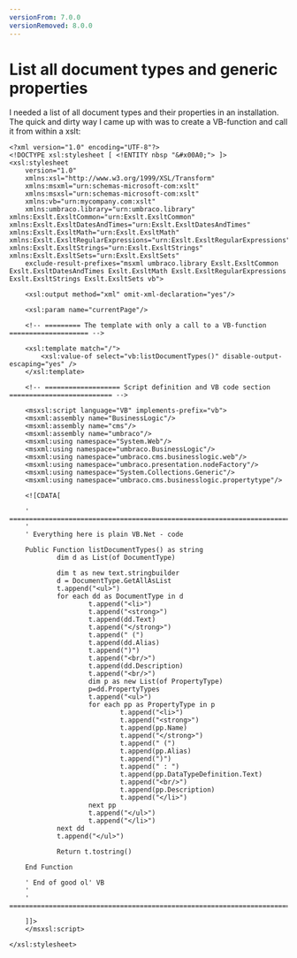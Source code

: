 ```yaml
---
versionFrom: 7.0.0
versionRemoved: 8.0.0
---
```


# List all document types and generic properties

I needed a list of all document types and their properties in an installation. The quick and dirty way I came up with was to create a VB-function and call it from within a xslt:

    <?xml version="1.0" encoding="UTF-8"?>
    <!DOCTYPE xsl:stylesheet [ <!ENTITY nbsp "&#x00A0;"> ]>
    <xsl:stylesheet
        version="1.0"
        xmlns:xsl="http://www.w3.org/1999/XSL/Transform"
        xmlns:msxml="urn:schemas-microsoft-com:xslt"
        xmlns:msxsl="urn:schemas-microsoft-com:xslt"
        xmlns:vb="urn:mycompany.com:xslt"
        xmlns:umbraco.library="urn:umbraco.library" xmlns:Exslt.ExsltCommon="urn:Exslt.ExsltCommon" xmlns:Exslt.ExsltDatesAndTimes="urn:Exslt.ExsltDatesAndTimes" xmlns:Exslt.ExsltMath="urn:Exslt.ExsltMath" xmlns:Exslt.ExsltRegularExpressions="urn:Exslt.ExsltRegularExpressions" xmlns:Exslt.ExsltStrings="urn:Exslt.ExsltStrings" xmlns:Exslt.ExsltSets="urn:Exslt.ExsltSets"
        exclude-result-prefixes="msxml umbraco.library Exslt.ExsltCommon Exslt.ExsltDatesAndTimes Exslt.ExsltMath Exslt.ExsltRegularExpressions Exslt.ExsltStrings Exslt.ExsltSets vb">

        <xsl:output method="xml" omit-xml-declaration="yes"/>

        <xsl:param name="currentPage"/>

        <!-- ========= The template with only a call to a VB-function ==================== -->

        <xsl:template match="/">
            <xsl:value-of select="vb:listDocumentTypes()" disable-output-escaping="yes" />
        </xsl:template>

        <!-- =================== Script definition and VB code section ========================== -->

        <msxsl:script language="VB" implements-prefix="vb">
        <msxml:assembly name="BusinessLogic"/>
        <msxml:assembly name="cms"/>
        <msxml:assembly name="umbraco"/>
        <msxml:using namespace="System.Web"/>
        <msxml:using namespace="umbraco.BusinessLogic"/>
        <msxml:using namespace="umbraco.cms.businesslogic.web"/>
        <msxml:using namespace="umbraco.presentation.nodeFactory"/>
        <msxml:using namespace="System.Collections.Generic"/>
        <msxml:using namespace="umbraco.cms.businesslogic.propertytype"/>

        <![CDATA[

        ' =============================================================================
        '
        ' Everything here is plain VB.Net - code

        Public Function listDocumentTypes() as string
                dim d as List(of DocumentType)

                dim t as new text.stringbuilder
                d = DocumentType.GetAllAsList
                t.append("<ul>")
                for each dd as DocumentType in d
                        t.append("<li>")
                        t.append("<strong>")
                        t.append(dd.Text)
                        t.append("</strong>")
                        t.append(" (")
                        t.append(dd.Alias)
                        t.append(")")
                        t.append("<br/>")
                        t.append(dd.Description)
                        t.append("<br/>")
                        dim p as new List(of PropertyType)
                        p=dd.PropertyTypes
                        t.append("<ul>")
                        for each pp as PropertyType in p
                                t.append("<li>")
                                t.append("<strong>")
                                t.append(pp.Name)
                                t.append("</strong>")
                                t.append(" (")
                                t.append(pp.Alias)
                                t.append(")")
                                t.append(" : ")
                                t.append(pp.DataTypeDefinition.Text)
                                t.append("<br/>")
                                t.append(pp.Description)
                                t.append("</li>")
                        next pp
                        t.append("</ul>")
                        t.append("</li>")
                next dd
                t.append("</ul>")

                Return t.tostring()

        End Function

        ' End of good ol' VB
        '
        ' =============================================================================

        ]]>
        </msxsl:script>

    </xsl:stylesheet>
